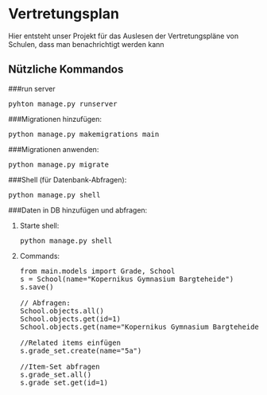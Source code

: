 # Vertretungsplan

Hier entsteht unser Projekt für das Auslesen der Vertretungspläne von Schulen, dass man benachrichtigt werden kann

## Nützliche Kommandos

###run server
<pre>pyhton manage.py runserver</pre>

###Migrationen hinzufügen:
<pre>python manage.py makemigrations main</pre>

###Migrationen anwenden:
<pre>python manage.py migrate</pre>

###Shell (für Datenbank-Abfragen):
<pre>python manage.py shell</pre>

###Daten in DB hinzufügen und abfragen:

1) Starte shell: <pre>python manage.py shell</pre>
2) Commands:
    <pre>from main.models import Grade, School
   s = School(name="Kopernikus Gymnasium Bargteheide")
   s.save()
   
   // Abfragen:
   School.objects.all()
   School.objects.get(id=1)
   School.objects.get(name="Kopernikus Gymnasium Bargteheide")
   
   //Related items einfügen
   s.grade_set.create(name="5a")
   
   //Item-Set abfragen
   s.grade_set.all()
   s.grade_set.get(id=1)
</pre>

